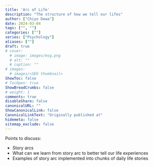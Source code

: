 ```yaml
---
title: 'Arc of Life'
description: "The structure of how we tell our lifes"
author: ["Chiyo Dewa"]
date: 2024-03-04
tags: ["", ""]
categories: [""]
series: ["Psychology"]
aliases: [""]
draft: true
# cover:
  # image: images/msg.png
  # alt: ""
  # caption: ""
# images:
  # images/<SEO thumbnail>
ShowToc: false
# TocOpen: true
ShowBreadCrumbs: false
# weight: 1
comments: true
disableShare: false
canonicalURL: ""
ShowCanonicalLink: false
CanonicalLinkText: "Originally published at"
hidemeta: false
sitemap_exclude: false
---
```


Points to discuss:
- Story arcs
- What can we learn from story arc to better tell our life experiences
- Examples of story arc implemented into chunks of daily life stories